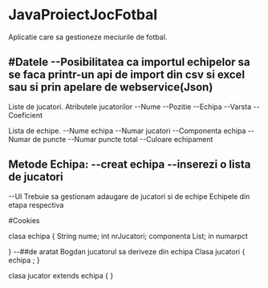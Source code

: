 # JavaProiectJocFotbal
Aplicatie care sa gestioneze meciurile de fotbal.

#Datele
--Posibilitatea ca importul echipelor sa se faca printr-un api de import din csv si excel sau si prin apelare de webservice(Json)
--
Liste de jucatori. 
Atributele jucatorilor
--Nume
--Pozitie
--Echipa
--Varsta
--Coeficient


Lista de echipe.
--Nume echipa
--Numar jucatori
--Componenta echipa 
--Numar de puncte
--Numar puncte total 
--Culoare echipament

Metode Echipa:
--creat echipa
--inserezi o lista de jucatori 
--


--UI
Trebuie sa gestionam adaugare de jucatori si de echipe
Echipele din etapa respectiva


#Cookies 
 


clasa echipa {
String nume;
int  nrJucatori;
componenta List<jucatori>;
in numarpct


}
--##de aratat Bogdan  jucatorul sa deriveze din echipa 
Clasa jucatori
{
echipa ;
}


clasa jucator extends echipa 
{
}
